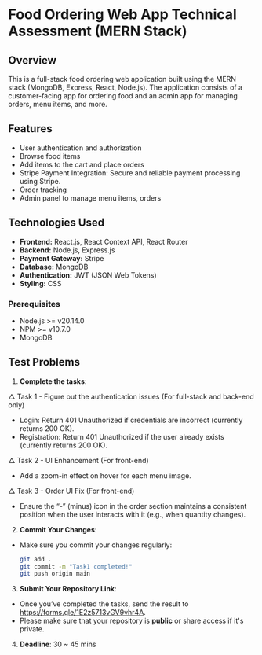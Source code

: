 # Food Ordering Web App Technical Assessment (MERN Stack)

## Overview
This is a full-stack food ordering web application built using the MERN stack (MongoDB, Express, React, Node.js). The application consists of a customer-facing app for ordering food and an admin app for managing orders, menu items, and more.

## Features
- User authentication and authorization
- Browse food items
- Add items to the cart and place orders
- Stripe Payment Integration: Secure and reliable payment processing using Stripe.
- Order tracking
- Admin panel to manage menu items, orders
  
## Technologies Used
- **Frontend:** React.js, React Context API, React Router
- **Backend:** Node.js, Express.js
- **Payment Gateway:** Stripe
- **Database:** MongoDB
- **Authentication:** JWT (JSON Web Tokens)
- **Styling:** CSS

### Prerequisites
- Node.js >= v20.14.0
- NPM >= v10.7.0
- MongoDB

## Test Problems
1. **Complete the tasks**:

△ Task 1 - Figure out the authentication issues (For full-stack and back-end only)
- Login: Return 401 Unauthorized if credentials are incorrect (currently returns 200 OK).
- Registration: Return 401 Unauthorized if the user already exists (currently returns 200 OK).

△ Task 2 - UI Enhancement (For front-end)
- Add a zoom-in effect on hover for each menu image.

△ Task 3 - Order UI Fix (For front-end)
- Ensure the “-” (minus) icon in the order section maintains a consistent position when the user interacts with it (e.g., when quantity changes).

2. **Commit Your Changes**:
- Make sure you commit your changes regularly:
    ```bash
    git add .
    git commit -m "Task1 completed!"
    git push origin main
    ```

3. **Submit Your Repository Link**:
- Once you’ve completed the tasks, send the result to https://forms.gle/1E2z5713vGV9vhr4A.
- Please make sure that your repository is **public** or share access if it's private.

4. **Deadline**:
  30 ~ 45 mins